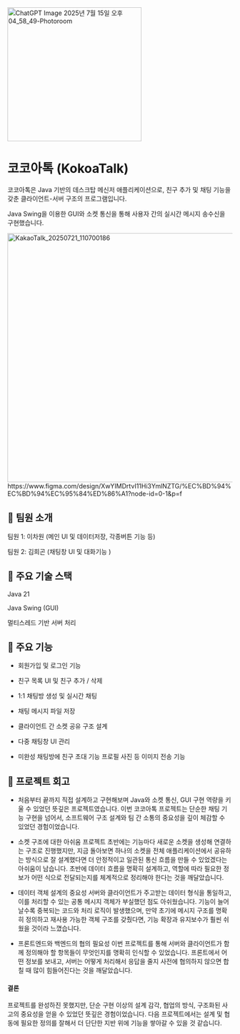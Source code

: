 <img width="300" height="300" alt="ChatGPT Image 2025년 7월 15일 오후 04_58_49-Photoroom" src="https://github.com/user-attachments/assets/0389210c-f22f-4f29-a065-7ebbe9bd6a6e" />

 # **코코아톡 (KokoaTalk)**
 
코코아톡은 Java 기반의 데스크탑 메신저 애플리케이션으로, 친구 추가 및 채팅 기능을 갖춘 클라이언트-서버 구조의 프로그램입니다.

Java Swing을 이용한 GUI와 소켓 통신을 통해 사용자 간의 실시간 메시지 송수신을 구현했습니다.  


<img width="1375" height="558" alt="KakaoTalk_20250721_110700186" src="https://github.com/user-attachments/assets/7d794bf4-6c12-44f0-a7f7-d6c7d60c0a56" />
https://www.figma.com/design/XwYIMDrtvI11Hi3YmlNZTG/%EC%BD%94%EC%BD%94%EC%95%84%ED%86%A1?node-id=0-1&p=f


## 🧔 팀원 소개

팀원 1: 이차원 (메인 UI 및 데이터저장, 각종버튼 기능 등)

팀원 2: 김희곤 (채팅창 UI 및 대화기능 )

## 🔧 주요 기술 스택
Java 21

Java Swing (GUI)

멀티스레드 기반 서버 처리

## 📍 주요 기능

- 회원가입 및 로그인 기능

- 친구 목록 UI 및 친구 추가 / 삭제

- 1:1 채팅방 생성 및 실시간 채팅

- 채팅 메시지 파일 저장

- 클라이언트 간 소켓 공유 구조 설계

- 다중 채팅창 UI 관리


- 미완성
채팅방에 친구 초대 기능
프로필 사진 등 이미지 전송 기능


## 📌 프로젝트 회고

- 처음부터 끝까지 직접 설계하고 구현해보며 Java와 소켓 통신, GUI 구현 역량을 키울 수 있었던 뜻깊은 프로젝트였습니다.
이번 코코아톡 프로젝트는 단순한 채팅 기능 구현을 넘어서, 소프트웨어 구조 설계와 팀 간 소통의 중요성을 깊이 체감할 수 있었던 경험이었습니다.

- 소켓 구조에 대한 아쉬움
프로젝트 초반에는 기능마다 새로운 소켓을 생성해 연결하는 구조로 진행했지만,
지금 돌아보면 하나의 소켓을 전체 애플리케이션에서 공유하는 방식으로 잘 설계했다면
더 안정적이고 일관된 통신 흐름을 만들 수 있었겠다는 아쉬움이 남습니다.
초반에 데이터 흐름을 명확히 설계하고, 역할에 따라 필요한 정보가 어떤 식으로 전달되는지를 체계적으로 정리해야 한다는 것을 깨달았습니다.
  
- 데이터 객체 설계의 중요성
서버와 클라이언트가 주고받는 데이터 형식을 통일하고, 이를 처리할 수 있는 공통 메시지 객체가 부실했던 점도 아쉬웠습니다.
기능이 늘어날수록 중복되는 코드와 처리 로직이 발생했으며,
만약 초기에 메시지 구조를 명확히 정의하고 재사용 가능한 객체 구조를 갖췄다면,
기능 확장과 유지보수가 훨씬 쉬웠을 것이라 느꼈습니다.
  
- 프론트엔드와 백엔드의 협의 필요성
이번 프로젝트를 통해 서버와 클라이언트가 함께 정의해야 할 항목들이 무엇인지를 명확히 인식할 수 있었습니다.
프론트에서 어떤 정보를 보내고, 서버는 어떻게 처리해서 응답을 줄지 사전에 협의하지 않으면 합칠 때 많이 힘들어진다는 것을 깨달았습니다.

  
#### 결론

프로젝트를 완성하진 못했지만, 단순 구현 이상의 설계 감각, 협업의 방식, 구조화된 사고의 중요성을 얻을 수 있었던 뜻깊은 경험이었습니다.
다음 프로젝트에서는 설계 및 협동에 필요한 정의를 잘해서 더 단단한 지반 위에 기능을 쌓아갈 수 있을 것 같습니다.



